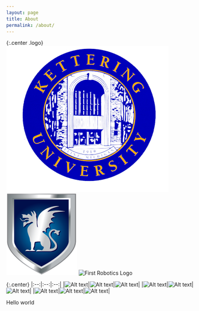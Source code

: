 ```yaml
---
layout: page
title: About
permalink: /about/
---
```


{:.center .logo}
![Kettering University Logo](/assets/logos/kulogo.png )
![Beta Theta Pi Logo](/assets/logos/btplogo.png )
![First Robotics Logo](/assets/logos/frclogo.png )

{:.center}
|:--:|:--:|:--:|
|![Alt text]( /path/to/img.jpg )|![Alt text](/path/to/img.jpg )|![Alt text](/path/to/img.jpg )|
|![Alt text]( /path/to/img.jpg )|![Alt text](/path/to/img.jpg )|![Alt text](/path/to/img.jpg )|
|![Alt text]( /path/to/img.jpg )|![Alt text](/path/to/img.jpg )|![Alt text](/path/to/img.jpg )|

Hello world
